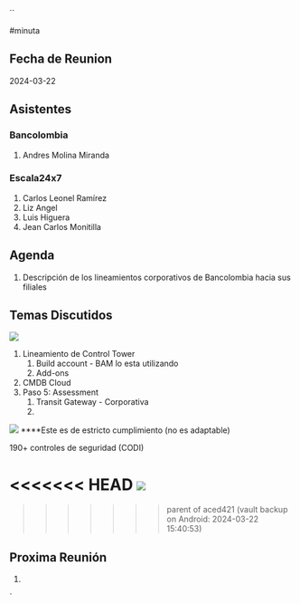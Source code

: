 ``

#minuta
## Fecha de Reunion
2024-03-22

## Asistentes

### Bancolombia
1. Andres Molina Miranda
### Escala24x7
1. Carlos Leonel Ramírez
2. Liz Angel
3. Luis Higuera
4. Jean Carlos Monitilla

## Agenda


1. Descripción de los lineamientos corporativos de Bancolombia hacia sus filiales

## Temas Discutidos

![](Pasted%20image%2020240322152103.png)

1. Lineamiento de Control Tower
	1. Build account - BAM lo esta utilizando
	2. Add-ons
2. CMDB Cloud
3. Paso 5: Assessment
	1. Transit Gateway - Corporativa
	2. 
![](Pasted%20image%2020240322153537.png)
****Este es de estricto cumplimiento (no es adaptable)

190+ controles de seguridad (CODI)


<<<<<<< HEAD
![](Pasted%20image%2020240322154351.png)
=======
>>>>>>> parent of aced421 (vault backup on Android: 2024-03-22 15:40:53)


## Proxima Reunión
1.  

`